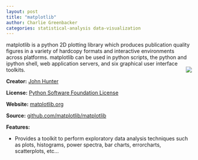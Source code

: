 ```yaml
---
layout: post
title: "matplotlib"
author: Charlie Greenbacker
categories: statistical-analysis data-visualization
---
```

matplotlib is a python 2D plotting library which produces publication quality figures in a variety of hardcopy formats and interactive environments across platforms. matplotlib can be used in python scripts, the python and ipython shell, web application servers, and six graphical user interface toolkits.
[<img style="float: right" src="{{ site.url }}/img/matplotlib_logo.png" />](http://matplotlib.org/index.html)

__Creator:__ [John Hunter](http://numfocus.org/news/2012/08/28/johnhunter/)

__License:__ [Python Software Foundation License](https://docs.python.org/2/license.html)

__Website:__ [matplotlib.org](http://matplotlib.org/index.html)

__Source:__ [github.com/matplotlib/matplotlib](https://github.com/matplotlib/matplotlib)

__Features:__

* Provides a toolkit to perform exploratory data analysis techniques such as plots, histograms, power spectra, bar charts, errorcharts, scatterplots, etc...
